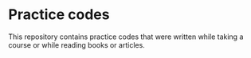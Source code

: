 # Practice codes

This repository contains practice codes that were written while taking a course or while reading books or articles.
